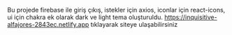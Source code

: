 Bu projede firebase ile giriş çıkış, istekler için axios, iconlar için react-icons, ui için chakra ek olarak dark ve light tema oluşturuldu.
https://inquisitive-alfajores-2843ec.netlify.app tıklayarak siteye ulaşabilirsiniz
